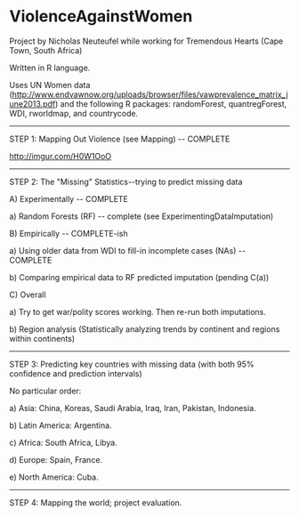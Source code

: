 ViolenceAgainstWomen
===============================
Project by Nicholas Neuteufel while working for Tremendous Hearts (Cape Town, South Africa)


Written in R language. 

Uses UN Women data (http://www.endvawnow.org/uploads/browser/files/vawprevalence_matrix_june2013.pdf) and the following R packages: randomForest, quantregForest, WDI, rworldmap, and countrycode.

*****

STEP 1: Mapping Out Violence (see Mapping) -- COMPLETE 

http://imgur.com/H0W1OoO

*****


STEP 2: The "Missing" Statistics--trying to predict missing data

A) Experimentally -- COMPLETE 

a) Random Forests (RF) -- complete (see ExperimentingDataImputation)


B) Empirically -- COMPLETE-ish

a) Using older data from WDI to fill-in incomplete cases (NAs) -- COMPLETE

b) Comparing empirical data to RF predicted imputation (pending C(a))


C) Overall

a) Try to get war/polity scores working. Then re-run both imputations.

b) Region analysis (Statistically analyzing trends by continent and regions within continents)

*****

STEP 3: Predicting key countries with missing data (with both 95% confidence and prediction intervals)

No particular order:

a) Asia: China, Koreas, Saudi Arabia, Iraq, Iran, Pakistan, Indonesia.

b) Latin America: Argentina.

c) Africa: South Africa, Libya.

d) Europe: Spain, France.

e) North America: Cuba.

*****

STEP 4: Mapping the world; project evaluation.
